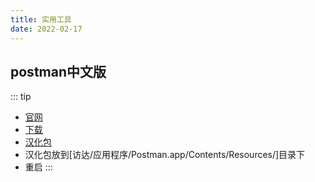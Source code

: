 ```yaml
---
title: 实用工具
date: 2022-02-17
---
```

## postman中文版
::: tip
* [官网](https://github.com/hlmd/Postman-cn#Mac)
* [下载](https://www.postman.com/downloads/?utm_source=postman-home)
* [汉化包](https://github.com/hlmd/Postman-cn/releases)
* 汉化包放到[访达/应用程序/Postman.app/Contents/Resources/]目录下
* 重启
:::
